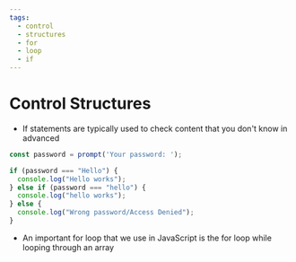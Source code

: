 ```yaml
---
tags:
  - control
  - structures
  - for
  - loop
  - if
---
```

# Control Structures

* If statements are typically used to check content that you don't know in advanced

```js
const password = prompt('Your password: ');

if (password === "Hello") {
  console.log("Hello works");
} else if (password === "hello") {
  console.log("hello works");
} else {
  console.log("Wrong password/Access Denied");
}
```

* An important for loop that we use in JavaScript is the for loop while looping through an array